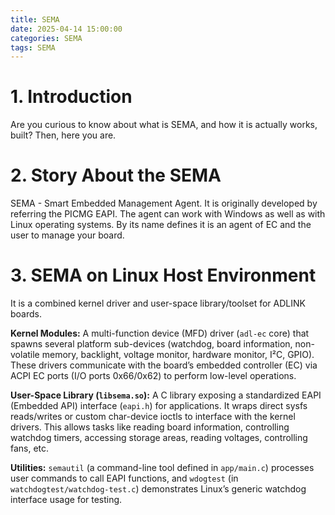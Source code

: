 ```yaml
---
title: SEMA
date: 2025-04-14 15:00:00
categories: SEMA
tags: SEMA
---
```


# 1. Introduction

Are you curious to know about what is SEMA, and how it is actually works, built? Then, here you are.



# 2. Story About the SEMA

SEMA - Smart Embedded Management Agent. It is originally developed by referring the PICMG EAPI. The agent can work with Windows as well as with Linux operating systems. By its name defines it is an agent of EC and the user to manage your board.



# 3. SEMA on Linux Host Environment

It is a combined kernel driver and user-space library/toolset for ADLINK boards.

**Kernel Modules:** A multi-function device (MFD) driver (`adl-ec` core) that spawns several platform sub-devices (watchdog, board information, non-volatile memory, backlight, voltage monitor, hardware monitor, I²C, GPIO). These drivers communicate with the board’s embedded controller (EC) via ACPI EC ports (I/O ports 0x66/0x62) to perform low-level operations.

**User-Space Library (`libsema.so`):** A C library exposing a standardized EAPI (Embedded API) interface (`eapi.h`) for applications. It wraps direct sysfs reads/writes or custom char-device ioctls to interface with the kernel drivers. This allows tasks like reading board information, controlling watchdog timers, accessing storage areas, reading voltages, controlling fans, etc.

**Utilities:** `semautil` (a command-line tool defined in `app/main.c`) processes user commands to call EAPI functions, and `wdogtest` (in `watchdogtest/watchdog-test.c`) demonstrates Linux’s generic watchdog interface usage for testing.
